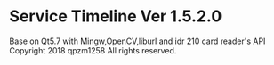 # Service Timeline Ver 1.5.2.0
Base on Qt5.7 with Mingw,OpenCV,liburl and idr 210 card reader's API  
Copyright 2018 qpzm1258 All rights reserved.  
